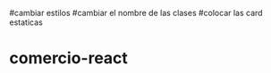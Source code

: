 
#cambiar estilos
#cambiar el nombre de las clases
#colocar las card estaticas






# comercio-react